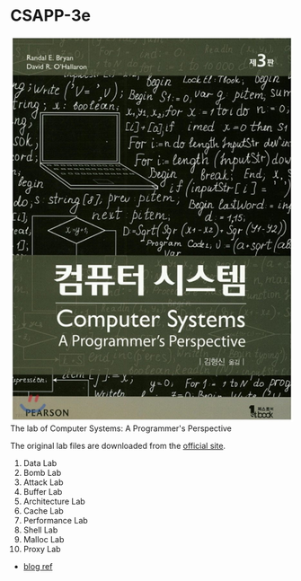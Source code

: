 # CSAPP-3e

![](img/XL.jpeg)
The lab of Computer Systems: A Programmer's Perspective

The original lab files are downloaded from the [official site](http://csapp.cs.cmu.edu/).

1. Data Lab
2. Bomb Lab
3. Attack Lab
4. Buffer Lab
5. Architecture Lab
6. Cache Lab
7. Performance Lab
8. Shell Lab
9. Malloc Lab
10. Proxy Lab

- [blog ref](https://it-eldorado.tistory.com/32)
